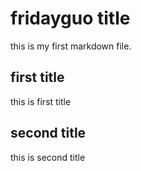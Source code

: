# fridayguo title

this is my first markdown file.

## first title
this is first title

## second title
this is second title 
